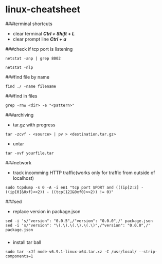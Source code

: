 # linux-cheatsheet

###terminal shortcuts
- clear terminal ___Ctrl + Shift + L___
- clear prompt line ___Ctrl + u___

###check if tcp port is listening
```
netstat -anp | grep 8002
```
```
netstat -nlp
```

###find file by name
```
find ./ -name filename
```

###find in files
```
grep -rnw <dir> -e "<pattern>"
```

###archiving
- tar.gz with progress
```
tar -zcvf - <source> | pv > <destination.tar.gz>
```
- untar
```
tar -xvf yourfile.tar
```

###network
- track incomming HTTP traffic(works only for traffic from outside of localhost)
```
sudo tcpdump -s 0 -A -i en1 "tcp port $PORT and (((ip[2:2] - ((ip[0]&0xf)<<2)) - ((tcp[12]&0xf0)>>2)) != 0)"
```
###sed
- replace version in package.json
```
sed -i 's/"version": "0.0.5",/"version": "0.0.0",/' package.json  
sed -i 's/"version": "\(.\).\(.\).\(.\)",/"version": "0.0.0",/' package.json
```
###
- install tar ball
```
sudo tar -xJf node-v6.9.1-linux-x64.tar.xz -C /usr/local/ --strip-components=1
```
